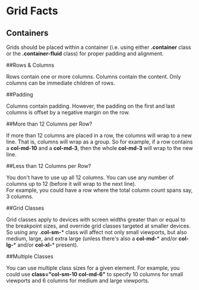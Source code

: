 
# Grid Facts

## Containers

Grids should be placed within a container (i.e. using either **.container** class or the **.container-fluid** class) for proper 
padding and alignment.

##Rows & Columns

Rows contain one or more columns. Columns contain the content. Only columns can be immediate children of rows.

##Padding

Columns contain padding. However, the padding on the first and last columns is offset by a negative margin on the row. 

##More than 12 Columns per Row?

If more than 12 columns are placed in a row, the columns will wrap to a new line. That is, columns will wrap as a group. 
So for example, if a row contains a **col-md-10** and a **col-md-3**, then the whole **col-md-3** will wrap to the new line.

##Less than 12 Columns per Row?

You don't have to use up all 12 columns. You can use any number of columns up to 12 (before it will wrap to the next line).       
For example, you could have a row where the total column count spans say, 3 columns.

##Grid Classes

Grid classes apply to devices with screen widths greater than or equal to the breakpoint sizes, 
and override grid classes targeted at smaller devices. So using any **.col-sm-*** class will affect not only small viewports, 
but also medium, large, and extra large (unless there's also a **col-md-*** and/or **col-lg-*** and/or **col-xl-*** present).

##Multiple Classes

You can use multiple class sizes for a given element. For example, you could use **class="col-sm-10 col-md-6"**
to specify 10 columns for small viewports and 6 columns for medium and large viewports.